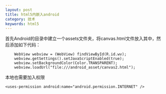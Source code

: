 ```yaml
---
layout: post
title: html5内嵌入android
category: 技术
keywords: html5
---
```


首先Android的目录中建立一个assets文件夹，将canvas.html文件放入其中，然后添加如下代码：

		WebView webview = (WebView) findViewById(R.id.wv);
        webview.getSettings().setJavaScriptEnabled(true);
        webview.setBackgroundColor(Color.TRANSPARENT);
        webview.loadUrl("file:///android_asset/canvas2.html");

本地也需要加入权限

	<uses-permission android:name="android.permission.INTERNET" />